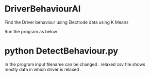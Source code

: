 # DriverBehaviourAI
Find the Driver behaviour using Electrode data using K Means

Run the program as below

# python DetectBehaviour.py 

In the program input filename can be changed .
relaxed csv file shows mostly data in which driver is relaxed .
